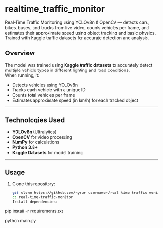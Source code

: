 # realtime_traffic_monitor
Real-Time Traffic Monitoring using YOLOv8n &amp; OpenCV — detects cars, bikes, buses, and trucks from live video, counts vehicles per frame, and estimates their approximate speed using object tracking and basic physics. Trained with Kaggle traffic datasets for accurate detection and analysis.

## Overview

The model was trained using **Kaggle traffic datasets** to accurately detect multiple vehicle types in different lighting and road conditions.  
When running, it:
- Detects vehicles using YOLOv8n  
- Tracks each vehicle with a unique ID  
- Counts total vehicles per frame  
- Estimates approximate speed (in km/h) for each tracked object  

---

## Technologies Used

- **YOLOv8n** (Ultralytics)
- **OpenCV** for video processing
- **NumPy** for calculations
- **Python 3.8+**
- **Kaggle Datasets** for model training

---

## Usage

1. Clone this repository:
   ```bash
   git clone https://github.com/<your-username>/real-time-traffic-monitor.git
   cd real-time-traffic-monitor
   Install dependencies:

pip install -r requirements.txt

python main.py
